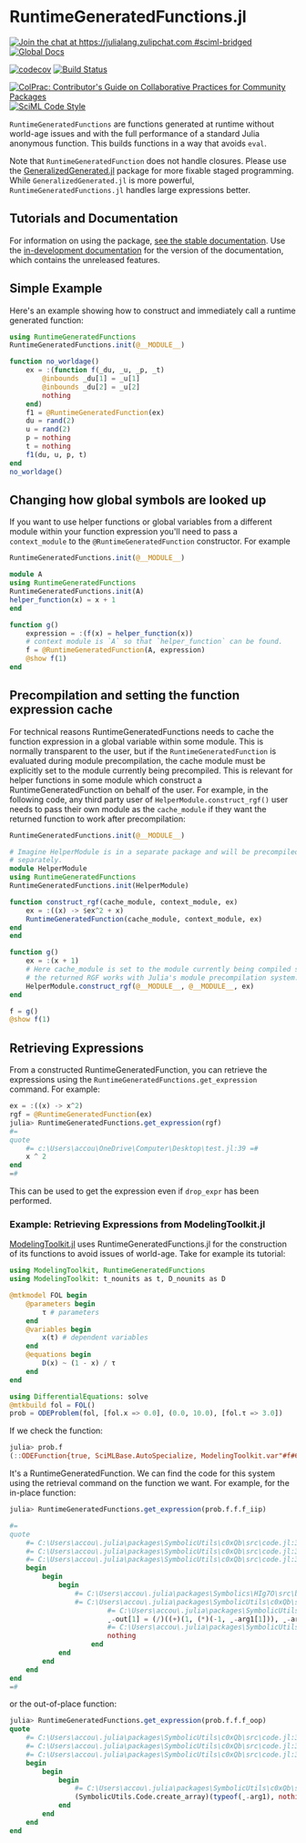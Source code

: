 # RuntimeGeneratedFunctions.jl

[![Join the chat at https://julialang.zulipchat.com #sciml-bridged](https://img.shields.io/static/v1?label=Zulip&message=chat&color=9558b2&labelColor=389826)](https://julialang.zulipchat.com/#narrow/stream/279055-sciml-bridged)
[![Global Docs](https://img.shields.io/badge/docs-SciML-blue.svg)](https://docs.sciml.ai/RuntimeGeneratedFunctions/stable/)

[![codecov](https://codecov.io/gh/SciML/RuntimeGeneratedFunctions.jl/branch/master/graph/badge.svg)](https://codecov.io/gh/SciML/RuntimeGeneratedFunctions.jl)
[![Build Status](https://github.com/SciML/RuntimeGeneratedFunctions.jl/workflows/CI/badge.svg)](https://github.com/SciML/RuntimeGeneratedFunctions.jl/actions?query=workflow%3ACI)

[![ColPrac: Contributor's Guide on Collaborative Practices for Community Packages](https://img.shields.io/badge/ColPrac-Contributor%27s%20Guide-blueviolet)](https://github.com/SciML/ColPrac)
[![SciML Code Style](https://img.shields.io/static/v1?label=code%20style&message=SciML&color=9558b2&labelColor=389826)](https://github.com/SciML/SciMLStyle)

`RuntimeGeneratedFunctions` are functions generated at runtime without world-age
issues and with the full performance of a standard Julia anonymous function. This
builds functions in a way that avoids `eval`.

Note that `RuntimeGeneratedFunction` does not handle closures. Please use the
[GeneralizedGenerated.jl](https://github.com/JuliaStaging/GeneralizedGenerated.jl)
package for more fixable staged programming. While `GeneralizedGenerated.jl` is
more powerful, `RuntimeGeneratedFunctions.jl` handles large expressions better.

## Tutorials and Documentation

For information on using the package,
[see the stable documentation](https://docs.sciml.ai/RuntimeGeneratedFunctions/stable/). Use the
[in-development documentation](https://docs.sciml.ai/RuntimeGeneratedFunctions/dev/) for the version of
the documentation, which contains the unreleased features.

## Simple Example

Here's an example showing how to construct and immediately call a runtime
generated function:

```julia
using RuntimeGeneratedFunctions
RuntimeGeneratedFunctions.init(@__MODULE__)

function no_worldage()
    ex = :(function f(_du, _u, _p, _t)
        @inbounds _du[1] = _u[1]
        @inbounds _du[2] = _u[2]
        nothing
    end)
    f1 = @RuntimeGeneratedFunction(ex)
    du = rand(2)
    u = rand(2)
    p = nothing
    t = nothing
    f1(du, u, p, t)
end
no_worldage()
```

## Changing how global symbols are looked up

If you want to use helper functions or global variables from a different
module within your function expression you'll need to pass a `context_module`
to the `@RuntimeGeneratedFunction` constructor. For example

```julia
RuntimeGeneratedFunctions.init(@__MODULE__)

module A
using RuntimeGeneratedFunctions
RuntimeGeneratedFunctions.init(A)
helper_function(x) = x + 1
end

function g()
    expression = :(f(x) = helper_function(x))
    # context module is `A` so that `helper_function` can be found.
    f = @RuntimeGeneratedFunction(A, expression)
    @show f(1)
end
```

## Precompilation and setting the function expression cache

For technical reasons RuntimeGeneratedFunctions needs to cache the function
expression in a global variable within some module. This is normally
transparent to the user, but if the `RuntimeGeneratedFunction` is evaluated
during module precompilation, the cache module must be explicitly set to the
module currently being precompiled. This is relevant for helper functions in
some module which construct a RuntimeGeneratedFunction on behalf of the user.
For example, in the following code, any third party user of
`HelperModule.construct_rgf()` user needs to pass their own module as the
`cache_module` if they want the returned function to work after precompilation:

```julia
RuntimeGeneratedFunctions.init(@__MODULE__)

# Imagine HelperModule is in a separate package and will be precompiled
# separately.
module HelperModule
using RuntimeGeneratedFunctions
RuntimeGeneratedFunctions.init(HelperModule)

function construct_rgf(cache_module, context_module, ex)
    ex = :((x) -> $ex^2 + x)
    RuntimeGeneratedFunction(cache_module, context_module, ex)
end
end

function g()
    ex = :(x + 1)
    # Here cache_module is set to the module currently being compiled so that
    # the returned RGF works with Julia's module precompilation system.
    HelperModule.construct_rgf(@__MODULE__, @__MODULE__, ex)
end

f = g()
@show f(1)
```

## Retrieving Expressions

From a constructed RuntimeGeneratedFunction, you can retrieve the expressions using the
`RuntimeGeneratedFunctions.get_expression` command. For example:

```julia
ex = :((x) -> x^2)
rgf = @RuntimeGeneratedFunction(ex)
julia> RuntimeGeneratedFunctions.get_expression(rgf)
#=
quote
    #= c:\Users\accou\OneDrive\Computer\Desktop\test.jl:39 =#
    x ^ 2
end
=#
```

This can be used to get the expression even if `drop_expr` has been performed.

### Example: Retrieving Expressions from ModelingToolkit.jl

[ModelingToolkit.jl](https://github.com/SciML/ModelingToolkit.jl) uses
RuntimeGeneratedFunctions.jl for the construction of its functions to avoid issues of
world-age. Take for example its tutorial:

```julia
using ModelingToolkit, RuntimeGeneratedFunctions
using ModelingToolkit: t_nounits as t, D_nounits as D

@mtkmodel FOL begin
    @parameters begin
        τ # parameters
    end
    @variables begin
        x(t) # dependent variables
    end
    @equations begin
        D(x) ~ (1 - x) / τ
    end
end

using DifferentialEquations: solve
@mtkbuild fol = FOL()
prob = ODEProblem(fol, [fol.x => 0.0], (0.0, 10.0), [fol.τ => 3.0])
```

If we check the function:

```julia
julia> prob.f
(::ODEFunction{true, SciMLBase.AutoSpecialize, ModelingToolkit.var"#f#697"{RuntimeGeneratedFunction{(:ˍ₋arg1, :ˍ₋arg2, :t), ModelingToolkit.var"#_RGF_ModTag", ModelingToolkit.var"#_RGF_ModTag", (0x2cce5cf2, 0xd20b0d73, 0xd14ed8a6, 0xa4d56c4f, 0x72958ea1), Nothing}, RuntimeGeneratedFunction{(:ˍ₋out, :ˍ₋arg1, :ˍ₋arg2, :t), ModelingToolkit.var"#_RGF_ModTag", ModelingToolkit.var"#_RGF_ModTag", (0x7f3c227e, 0x8f116bb1, 0xb3528ad5, 0x9c57c605, 0x60f580c3), Nothing}}, UniformScaling{Bool}, Nothing, Nothing, Nothing, Nothing, Nothing, Nothing, Nothing, Nothing, Nothing, Nothing, Nothing, ModelingToolkit.var"#852#generated_observed#706"{Bool, ODESystem, Dict{Any, Any}, Vector{Any}}, Nothing, ODESystem, Nothing, Nothing}) (generic function with 1 method)
```

It's a RuntimeGeneratedFunction. We can find the code for this system using the retrieval
command on the function we want. For example, for the in-place function:

```julia
julia> RuntimeGeneratedFunctions.get_expression(prob.f.f.f_iip)

#=
quote
    #= C:\Users\accou\.julia\packages\SymbolicUtils\c0xQb\src\code.jl:373 =#
    #= C:\Users\accou\.julia\packages\SymbolicUtils\c0xQb\src\code.jl:374 =#
    #= C:\Users\accou\.julia\packages\SymbolicUtils\c0xQb\src\code.jl:375 =#
    begin
        begin
            begin
                #= C:\Users\accou\.julia\packages\Symbolics\HIg7O\src\build_function.jl:546 =#
                #= C:\Users\accou\.julia\packages\SymbolicUtils\c0xQb\src\code.jl:422 =# @inbounds begin
                        #= C:\Users\accou\.julia\packages\SymbolicUtils\c0xQb\src\code.jl:418 =#
                        ˍ₋out[1] = (/)((+)(1, (*)(-1, ˍ₋arg1[1])), ˍ₋arg2[1])
                        #= C:\Users\accou\.julia\packages\SymbolicUtils\c0xQb\src\code.jl:420 =#
                        nothing
                    end
            end
        end
    end
end
=#
```

or the out-of-place function:

```julia
julia> RuntimeGeneratedFunctions.get_expression(prob.f.f.f_oop)
quote
    #= C:\Users\accou\.julia\packages\SymbolicUtils\c0xQb\src\code.jl:373 =#
    #= C:\Users\accou\.julia\packages\SymbolicUtils\c0xQb\src\code.jl:374 =#
    #= C:\Users\accou\.julia\packages\SymbolicUtils\c0xQb\src\code.jl:375 =#
    begin
        begin
            begin
                #= C:\Users\accou\.julia\packages\SymbolicUtils\c0xQb\src\code.jl:468 =#
                (SymbolicUtils.Code.create_array)(typeof(ˍ₋arg1), nothing, Val{1}(), Val{(1,)}(), (/)((+)(1, (*)(-1, ˍ₋arg1[1])), ˍ₋arg2[1]))
            end
        end
    end
end
```
